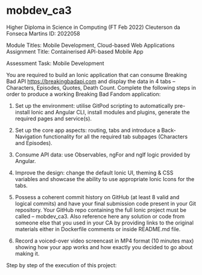 # mobdev_ca3
Higher Diploma in Science in Computing (FT Feb 2022)
Cleuterson da Fonseca Martins ID: 2022058 

Module Titles: Mobile Development, Cloud-based Web Applications
Assignment Title: Containerised API-based Mobile App

Assessment Task: Mobile Development

You are required to build an Ionic application that can consume Breaking Bad API
https://breakingbadapi.com and display the data in 4 tabs – Characters, Episodes, Quotes, Death
Count. Complete the following steps in order to produce a working Breaking Bad Fandom application:

1.	Set up the environment: utilise GitPod scripting to automatically pre-install Ionic and Angular CLI, install modules and plugins, generate the required pages and service(s).

2.	Set up the core app aspects: routing, tabs and introduce a Back-Navigation functionality for all the required tab subpages (Characters and Episodes).

3.	Consume API data: use Observables, ngFor and ngIf logic provided by Angular.

4.	Improve the design: change the default Ionic UI, theming & CSS variables and showcase the ability to use appropriate Ionic Icons for the tabs.

5.	Possess a coherent commit history on GitHub (at least 8 valid and logical commits) and have your final submission code present in your Git repository. Your GitHub repo containing the full Ionic project must be called – mobdev_ca3. Also reference here any solution or code from someone else that you used in your CA by providing links to the original materials either in Dockerfile comments or inside README.md file.

6.	Record a voiced-over video screencast in MP4 format (10 minutes max) showing how your app works and how exactly you decided to go about making it.


Step by step of the execution of this project:

